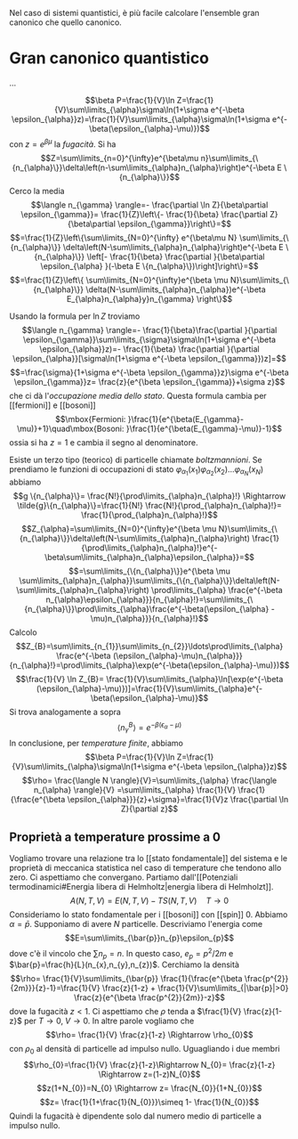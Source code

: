 Nel caso di sistemi quantistici, è più facile calcolare l'ensemble gran canonico che quello canonico.

# Gran canonico quantistico
...

$$\beta P=\frac{1}{V}\ln Z=\frac{1}{V}\sum\limits_{\alpha}\sigma\ln(1+\sigma e^{-\beta \epsilon_{\alpha}}z)=\frac{1}{V}\sum\limits_{\alpha}\sigma\ln(1+\sigma e^{-\beta(\epsilon_{\alpha}-\mu)})$$
con $z=e^{\beta \mu}$ la *fugacità*. Si ha
$$Z=\sum\limits_{n=0}^{\infty}e^{\beta\mu n}\sum\limits_{\{n_{\alpha}\}}\delta\left(n-\sum\limits_{\alpha}n_{\alpha}\right)e^{-\beta E \{n_{\alpha}\}}$$
Cerco la media
$$\langle n_{\gamma} \rangle=- \frac{\partial \ln Z}{\beta\partial \epsilon_{\gamma}}= \frac{1}{Z}\left\{- \frac{1}{\beta} \frac{\partial Z}{\beta\partial \epsilon_{\gamma}}\right\}=$$
$$=\frac{1}{Z}\left\{\sum\limits_{N=0}^{\infty} e^{\beta\mu N} \sum\limits_{\{n_{\alpha}\}} \delta\left(N-\sum\limits_{\alpha}n_{\alpha}\right)e^{-\beta E \{n_{\alpha}\}} \left[- \frac{1}{\beta} \frac{\partial }{\beta\partial \epsilon_{\alpha} }(-\beta E \{n_{\alpha}\})\right]\right\}=$$
$$=\frac{1}{Z}\left\{ \sum\limits_{N=0}^{\infty}e^{\beta \mu N}\sum\limits_{\{n_{\alpha}\}} \delta(N-\sum\limits_{\alpha}n_{\alpha})e^{-\beta E_{\alpha}n_{\alpha}y}n_{\gamma} \right\}$$

Usando la formula per $\ln Z$ troviamo
$$\langle n_{\gamma} \rangle=- \frac{1}{\beta}\frac{\partial }{\partial \epsilon_{\gamma}}\sum\limits_{\sigma}\sigma\ln(1+\sigma e^{-\beta \epsilon_{\alpha}}z)=- \frac{1}{\beta} \frac{\partial }{\partial \epsilon_{\alpha}}[\sigma\ln(1+\sigma e^{-\beta \epsilon_{\gamma}})z]=$$
$$=\frac{\sigma}{1+\sigma e^{-\beta \epsilon_{\gamma}}z}\sigma e^{-\beta \epsilon_{\gamma}}z= \frac{z}{e^{\beta \epsilon_{\gamma}}+\sigma z}$$
che ci dà l'*occupazione media dello stato*.
Questa formula cambia per [[fermioni]] e [[bosoni]]
$$\mbox{Fermioni: }\frac{1}{e^{\beta(E_{\gamma}-\mu)}+1}\quad\mbox{Bosoni: }\frac{1}{e^{\beta(E_{\gamma}-\mu)}-1}$$
ossia si ha $z=1$ e cambia il segno al denominatore.

Esiste un terzo tipo (teorico) di particelle chiamate *boltzmannioni*. Se prendiamo le funzioni di occupazioni di stato $\varphi_{\alpha_{1}}(x_{1})\varphi_{\alpha_{2}}(x_{2})\ldots\varphi_{\alpha_{N}}(x_{N})$ abbiamo
$$g \{n_{\alpha}\}= \frac{N!}{\prod\limits_{\alpha}n_{\alpha}!} \Rightarrow \tilde{g}\{n_{\alpha}\}=\frac{1}{N!} \frac{N!}{\prod_{\alpha}n_{\alpha}!}= \frac{1}{\prod_{\alpha}n_{\alpha}!}$$
$$Z_{\alpha}=\sum\limits_{N=0}^{\infty}e^{\beta \mu N}\sum\limits_{\{n_{\alpha}\}}\delta\left(N-\sum\limits_{\alpha}n_{\alpha}\right) \frac{1}{\prod\limits_{\alpha}n_{\alpha}!}e^{- \beta\sum\limits_{\alpha}n_{\alpha}\epsilon_{\alpha}}=$$
$$=\sum\limits_{\{n_{\alpha}\}}e^{\beta \mu \sum\limits_{\alpha}n_{\alpha}}\sum\limits_{\{n_{\alpha}\}}\delta\left(N-\sum\limits_{\alpha}n_{\alpha}\right) \prod\limits_{\alpha} \frac{e^{-\beta n_{\alpha}\epsilon_{\alpha}}}{n_{\alpha}!}=\sum\limits_{\{n_{\alpha}\}}\prod\limits_{\alpha}\frac{e^{-\beta(\epsilon_{\alpha} -\mu)n_{\alpha}}}{n_{\alpha}!}$$
Calcolo
$$Z_{B}=\sum\limits_{n_{1}}\sum\limits_{n_{2}}\ldots\prod\limits_{\alpha} \frac{e^{-\beta (\epsilon_{\alpha}-\mu)n_{\alpha}}}{n_{\alpha}!}=\prod\limits_{\alpha}\exp(e^{-\beta(\epsilon_{\alpha}-\mu)})$$
$$\frac{1}{V} \ln Z_{B}= \frac{1}{V}\sum\limits_{\alpha}\ln[\exp(e^{-\beta (\epsilon_{\alpha}-\mu)})]=\frac{1}{V}\sum\limits_{\alpha}e^{-\beta(\epsilon_{\alpha}-\mu)}$$
Si trova analogamente a sopra
$$\langle n_{\gamma}^{B} \rangle=e^{-\beta(\epsilon_\alpha-\mu)}$$
In conclusione, per *temperature finite*, abbiamo
$$\beta P=\frac{1}{V}\ln Z=\frac{1}{V}\sum\limits_{\alpha}\sigma\ln(1+\sigma e^{-\beta \epsilon_{\alpha}}z)$$
$$\rho= \frac{\langle N \rangle}{V}=\sum\limits_{\alpha} \frac{\langle n_{\alpha} \rangle}{V} =\sum\limits_{\alpha} \frac{1}{V} \frac{1}{\frac{e^{\beta \epsilon_{\alpha}}}{z}+\sigma}=\frac{1}{V}z \frac{\partial \ln Z}{\partial z}$$
## Proprietà a temperature prossime a 0
Vogliamo trovare una relazione tra lo [[stato fondamentale]] del sistema e le proprietà di meccanica statistica nel caso di temperature che tendono allo zero. Ci aspettiamo che convergano. Partiamo dall'[[Potenziali termodinamici#Energia libera di Helmholtz|energia libera di Helmholzt]].
$$A(N,T,V)=E(N,T,V)-TS(N,T,V)\quad T \rightarrow 0$$
Consideriamo lo stato fondamentale per i [[bosoni]] con [[spin]] 0. Abbiamo $\alpha = \bar{p}$. Supponiamo di avere $N$ particelle. Descriviamo l'energia come
$$E=\sum\limits_{\bar{p}}n_{p}\epsilon_{p}$$
dove c'è il vincolo che $\sum n_{p}=n$. In questo caso, $e_{p}=p^{2}/2m$ e $\bar{p}=\frac{h}{L}(n_{x},n_{y},n_{z})$.
Cerchiamo la densità
$$\rho= \frac{1}{V}\sum\limits_{\bar{p}} \frac{1}{\frac{e^{\beta \frac{p^{2}}{2m}}}{z}-1}=\frac{1}{V} \frac{z}{1-z} + \frac{1}{V}\sum\limits_{|\bar{p}|>0} \frac{z}{e^{\beta \frac{p^{2}}{2m}}-z}$$
dove la fugacità $z<1$.
Ci aspettiamo che $\rho$ tenda a $\frac{1}{V} \frac{z}{1-z}$ per $T \rightarrow 0,\; V \rightarrow 0$. In altre parole vogliamo che
$$\rho= \frac{1}{V} \frac{z}{1-z} \Rightarrow \rho_{0}$$
con $\rho_{0}$ al densità di particelle ad impulso nullo.
Uguagliando i due membri
$$\rho_{0}=\frac{1}{V} \frac{z}{1-z}\Rightarrow N_{0}= \frac{z}{1-z} \Rightarrow z=(1-z)N_{0}$$
$$z(1+N_{0})=N_{0} \Rightarrow z= \frac{N_{0}}{1+N_{0}}$$
$$z= \frac{1}{1+\frac{1}{N_{0}}}\simeq 1- \frac{1}{N_{0}}$$
Quindi la fugacità è dipendente solo dal numero medio di particelle a impulso nullo.